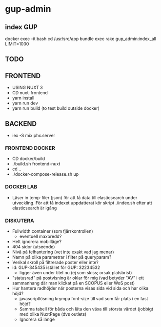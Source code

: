 # gup-admin 

## index GUP 

docker exec -it <continername> bash
cd /usr/src/app
bundle exec rake gup_admin:index_all LIMIT=1000

## TODO


## FRONTEND 
* USING NUXT 3
* CD nuxt-frontend
* yarn install
* yarn run dev
* yarn run build (to test build outside docker)

## BACKEND
* iex -S mix phx.server 

### FRONTEND DOCKER 
* CD docker/build
* ./build.sh frontend-nuxt
* cd ..  
* ./docker-compose-release.sh up


### DOCKER LAB
* Läser in temp-filer (json) för att få data till elasticsearch under utveckling. För att få indexet uppdatterat kör skript ./index.sh efter att elasticsearch är igång



### DISKUTERA
* Fullwidth container (som fjärrkontrollen)
    * eventuell maxbredd?
* Helt ignorera mobilläge?
* 404 sidor (utseende)
* Nivå på felhantering (vet inte exakt vad jag menar)
* Namn på olika parametrar i filter på queryparam? 
* Verikal skroll på filtrerade poster eller inte?
* id: GUP-345435 istället för GUP: 32234532
    * ligger även under titel nu (ej som skiss; orsak platsbrist) 
* "statusrad" på postvisning är oklar för mig (vad betyder "AV" i ett sammanhang där man klickat på en SCOPUS eller WoS post)
* Hur hantera radhöjder när posterna visas sida vid sida och har olika höjd? 
    * javascriptlösning krympa font-size till vad som får plats i en fast höjd?
    * Samma tabell för båda och låta den växa till största värdet (jobbigt med olika NuxtPage (dvs outlets)
    * Ignorera så länge

